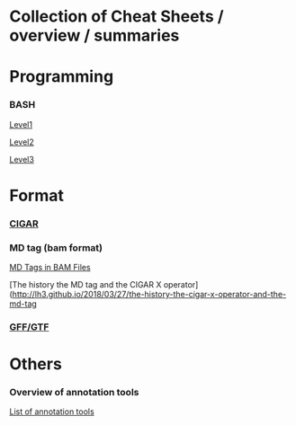Collection of Cheat Sheets / overview / summaries
===========================

# Programming

### BASH
[Level1](https://github.com/NBISweden/GAAS/blob/master/annotation/CheatSheet/Bash_cheat_%20sheet_level1.pdf)

[Level2](https://github.com/NBISweden/GAAS/blob/master/annotation/CheatSheet/Bash_cheat_%20sheet_level2.pdf) 

[Level3](https://github.com/NBISweden/GAAS/blob/master/annotation/CheatSheet/Bash_cheat_%20sheet_level3.pdf) 
 
# Format

### [CIGAR](cigar.md)

### MD tag (bam format)

   [MD Tags in BAM Files](https://github.com/vsbuffalo/devnotes/wiki/The-MD-Tag-in-BAM-Files)
    
   [The history the MD tag and the CIGAR X operator](http://lh3.github.io/2018/03/27/the-history-the-cigar-x-operator-and-the-md-tag
    
### [GFF/GTF](gxf.md)

# Others

### Overview of annotation tools
[List of annotation tools](https://github.com/NBISweden/GAAS/blob/master/annotation/CheatSheet/annotation_tools.md)
